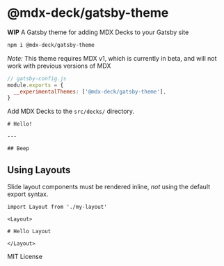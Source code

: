 # @mdx-deck/gatsby-theme

**WIP** A Gatsby theme for adding MDX Decks to your Gatsby site

```sh
npm i @mdx-deck/gatsby-theme
```

_Note:_ This theme requires MDX v1, which is currently in beta, and will not work with previous versions of MDX

```js
// gatsby-config.js
module.exports = {
  __experimentalThemes: ['@mdx-deck/gatsby-theme'],
}
```

Add MDX Decks to the `src/decks/` directory.

```mdx
# Hello!

---

## Beep
```

## Using Layouts

Slide layout components must be rendered inline, _not_ using the default export syntax.

```mdx
import Layout from './my-layout'

<Layout>

# Hello Layout

</Layout>
```

MIT License
